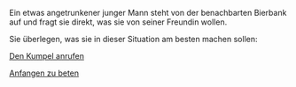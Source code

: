 Ein etwas angetrunkener junger Mann steht von der benachbarten Bierbank
auf und fragt sie direkt, was sie von seiner Freundin wollen.

Sie überlegen, was sie in dieser Situation am besten machen sollen:

[Den Kumpel anrufen](../../Smartphone/Rettung/Kumpel/Kumpel.md)

[Anfangen zu beten](../../beten/beten.md)
